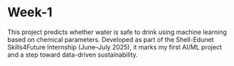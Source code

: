 # Week-1
This project predicts whether water is safe to drink using machine learning based on chemical parameters. Developed as part of the Shell-Edunet Skills4Future Internship (June–July 2025), it marks my first AI/ML project and a step toward data-driven sustainability.
